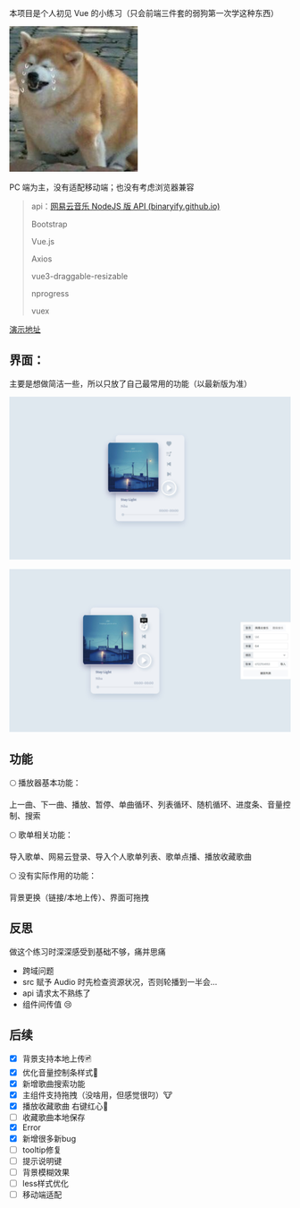 本项目是个人初见 Vue 的小练习（只会前端三件套的弱狗第一次学这种东西）

![](./asset/v2-ae41.jpg)

PC 端为主，没有适配移动端；也没有考虑浏览器兼容

> api：[网易云音乐 NodeJS 版 API (binaryify.github.io)](https://binaryify.github.io/NeteaseCloudMusicApi/#/)
>
> Bootstrap
>
> Vue.js
>
> Axios
>
> vue3-draggable-resizable
>
> nprogress
>
> vuex

[演示地址](https://ease-music.vercel.app/)

## 界面：

主要是想做简洁一些，所以只放了自己最常用的功能（以最新版为准）

![主界面](./asset/main.jpg)

![播放设置](./asset/setting.jpg)

## 功能

🌕 播放器基本功能：

上一曲、下一曲、播放、暂停、单曲循环、列表循环、随机循环、进度条、音量控制、搜索

🌕 歌单相关功能：

导入歌单、网易云登录、导入个人歌单列表、歌单点播、播放收藏歌曲

🌕 没有实际作用的功能：

背景更换（链接/本地上传）、界面可拖拽

## 反思

做这个练习时深深感受到基础不够，痛并思痛

- 跨域问题
- src 赋予 Audio 时先检查资源状况，否则轮播到一半会…
- api 请求太不熟练了
- 组件间传值 😢

## 后续

- [x] 背景支持本地上传🖻
- [x] 优化音量控制条样式📢
- [x] 新增歌曲搜索功能
- [x] 主组件支持拖拽（没啥用，但感觉很叼）🐮
- [x] 播放收藏歌曲 右键红心💖
- [ ] 收藏歌曲本地保存
- [x] Error
- [x] 新增很多新bug
- [ ] tooltip修复
- [ ] 提示说明键
- [ ] 背景模糊效果
- [ ] less样式优化
- [ ] 移动端适配